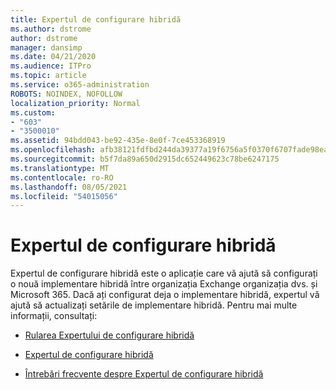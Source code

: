 ```yaml
---
title: Expertul de configurare hibridă
ms.author: dstrome
author: dstrome
manager: dansimp
ms.date: 04/21/2020
ms.audience: ITPro
ms.topic: article
ms.service: o365-administration
ROBOTS: NOINDEX, NOFOLLOW
localization_priority: Normal
ms.custom:
- "603"
- "3500010"
ms.assetid: 94bdd043-be92-435e-8e0f-7ce453368919
ms.openlocfilehash: afb38121fdfbd244da39377a19f6756a5f0370f6707fade98eaf53def6981696
ms.sourcegitcommit: b5f7da89a650d2915dc652449623c78be6247175
ms.translationtype: MT
ms.contentlocale: ro-RO
ms.lasthandoff: 08/05/2021
ms.locfileid: "54015056"
---
```

# <a name="hybrid-configuration-wizard"></a>Expertul de configurare hibridă

Expertul de configurare hibridă este o aplicație care vă ajută să configurați o nouă implementare hibridă între organizația Exchange organizația dvs. și Microsoft 365. Dacă ați configurat deja o implementare hibridă, expertul vă ajută să actualizați setările de implementare hibridă. Pentru mai multe informații, consultați:
  
- [Rularea Expertului de configurare hibridă](https://technet.microsoft.com/library/mt595788%28v=exchg.150%29.aspx)

- [Expertul de configurare hibridă](https://technet.microsoft.com/library/hh529921%28v=exchg.150%29.aspx)

- [Întrebări frecvente despre Expertul de configurare hibridă](https://technet.microsoft.com/library/mt488940%28v=exchg.150%29.aspx)
